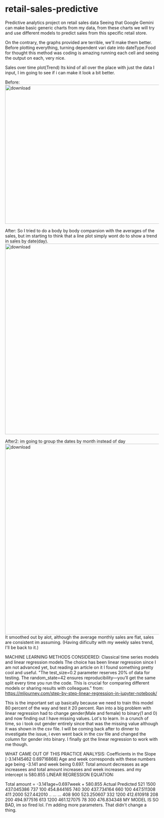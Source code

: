 # retail-sales-predictive
Predictive analytics project on retail sales data 
Seeing that Google Gemini can make basic generic charts from my data, from these charts we will try and use different models to predict sales from this specific retail store. 

On the contrary, the graphs provided are terrible, we'll make them better.
Before plotting everything, turning dependent vari date into dateType.Food for thought this method was coding is amazing running each cell and seeing the output on each, very nice.

 Sales over time plot(Trend)
 Its kind of all over the place with just the data I input, I im going to see if i can make it look a bit better. 

Before:
<img width="586" height="455" alt="download" src="https://github.com/user-attachments/assets/4f808a24-fdfc-4064-bc7b-157c7d572dae" />

After:
So I tried to do a body by body comparsion with the averages of the sales, but im starting to think that a line plot simply wont do to show a trend in sales by date(day).
<img width="1169" height="624" alt="download" src="https://github.com/user-attachments/assets/5037039c-a3f1-481e-bad8-b457a652149b" />

After2:
im going to group the dates by month instead of day
<img width="1178" height="624" alt="download" src="https://github.com/user-attachments/assets/ceec57f7-83d6-4f62-a52f-c0a6c7b4e393" />
It smoothed out by alot, although the average monthly sales are flat, sales are consistent im assuming. 
(Having diificulty with my weekly sales trend, I'll be back to it.) 

MACHINE LEARNING METHODS CONSIDERED:
Classical time series models and linear regression models
The choice has been linear regression since I am not advanced yet, but reading an article on it I found something pretty cool and useful. 
"The test_size=0.2 parameter reserves 20% of data for testing. The random_state=42 ensures reproducibility—you’ll get the same split every time you run the code. This is crucial for comparing different models or sharing results with colleagues." from: https://mljourney.com/step-by-step-linear-regression-in-jupyter-notebook/ 

This is the important set up basically because we need to train this model 80 percent of the way and test it 20 percent.
Ran into a big problem with linear regression had to change gender(Male and female) to binary(1 and 0) and now finding out I have missing values. Lot's to learn. 
In a crunch of time, so i took out gender entirely since that was the missing value although it was shown in the csv file. I will be coming back after to dinner to investigate the issue, i even went back in the csv file and changed the column for gender into binary. I finally got the linear regression to work with me though.

WHAT CAME OUT OF THIS PRACTICE ANALYSIS:
Coefficients in the Slope
[-3.14145462  0.69716868]
Age and week corresponds with these numbers age being -3.141 and week being 0.697.
Total amount decreases as age increasees and total amount increases and week increases.
and my intercept is 580.855
LINEAR REGRESSION EQUATION:

Total amount = -3.141age+0.697week + 580.855
 Actual   Predicted
521    1500  437.045386
737     100  454.844165
740     300  437.734164
660     100  447.511308
411    2000  527.442010
..      ...         ...
408     900  523.250607
332    1200  412.610918
208     200  494.977516
613    1200  461.127075
78      300  476.834348
MY MODEL IS SO BAD, im so fired lol.
I'm adding more parameters. That didn't change a thing.














